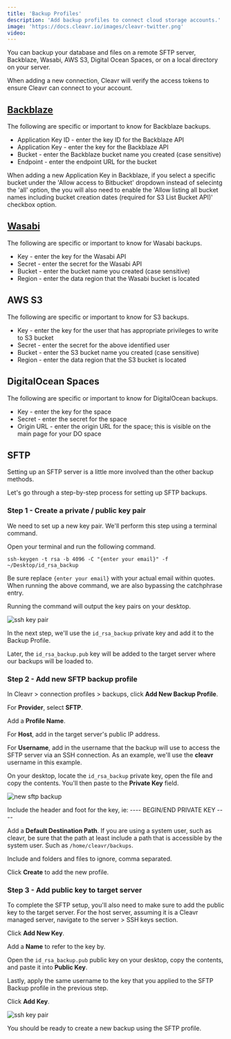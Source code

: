 ```yaml
---
title: 'Backup Profiles'
description: 'Add backup profiles to connect cloud storage accounts.'
image: 'https://docs.cleavr.io/images/cleavr-twitter.png'
video: 
---
```


You can backup your database and files on a remote SFTP server, Backblaze, Wasabi, AWS S3, Digital Ocean Spaces, or on a local directory on your server.

When adding a new connection, Cleavr will verify the access tokens to ensure Cleavr can connect to your account.  

## [Backblaze](https://www.backblaze.com/)

The following are specific or important to know for Backblaze backups. 

- Application Key ID - enter the key ID for the Backblaze API
- Application Key - enter the key for the Backblaze API
- Bucket - enter the Backblaze bucket name you created (case sensitive)
- Endpoint - enter the endpoint URL for the bucket

<base-info>
When adding a new Application Key in Backblaze, if you select a specific bucket under the 'Allow access to Bitbucket' dropdown instead of selecintg the 'all' option, the you will also need to enable the 'Allow listing all bucket names including bucket creation dates (required for S3 List Bucket API)' checkbox option.
</base-info>

## [Wasabi](https://wasabi.com/)

The following are specific or important to know for Wasabi backups. 

- Key - enter the key for the Wasabi API
- Secret - enter the secret for the Wasabi API
- Bucket - enter the  bucket name you created (case sensitive)
- Region - enter the data region that the Wasabi bucket is located

## AWS S3

The following are specific or important to know for S3 backups. 

- Key - enter the key for the user that has appropriate privileges to write to S3 bucket
- Secret - enter the secret for the above identified user
- Bucket - enter the S3 bucket name you created (case sensitive)
- Region - enter the data region that the S3 bucket is located

## DigitalOcean Spaces

The following are specific or important to know for DigitalOcean backups. 

- Key - enter the key for the space
- Secret - enter the secret for the space
- Origin URL - enter the origin URL for the space; this is visible on the main page for your DO space

## SFTP 

Setting up an SFTP server is a little more involved than the other backup methods. 

Let's go through a step-by-step process for setting up SFTP backups. 

### Step 1 - Create a private / public key pair

We need to set up a new key pair. We'll perform this step using a terminal command. 

Open your terminal and run the following command.  

```
ssh-keygen -t rsa -b 4096 -C "{enter your email}" -f ~/Desktop/id_rsa_backup
```

Be sure replace `{enter your email}` with your actual email within quotes. When running the above command, we are also bypassing the catchphrase entry. 

Running the command will output the key pairs on your desktop. 

![ssh key pair](/images/backups/key-pair.png)

In the next step, we'll use the `id_rsa_backup` private key and add it to the Backup Profile. 

Later, the `id_rsa_backup.pub` key will be added to the target server where our backups will be loaded to. 

### Step 2 - Add new SFTP backup profile

In Cleavr > connection profiles > backups, click **Add New Backup Profile**. 

For **Provider**, select **SFTP**. 

Add a **Profile Name**. 

For **Host**, add in the target server's public IP address.

For **Username**, add in the username that the backup will use to access the SFTP server via an SSH connection. As an example, we'll use the **cleavr** username in this example.

On your desktop, locate the `id_rsa_backup` private key, open the file and copy the contents. You'll then paste to the **Private Key** field. 

![new sftp backup](/images/backups/new-sftp-backup.png)

<base-info>
Include the header and foot for the key, ie: ---- BEGIN/END PRIVATE KEY ----
</base-info>

Add a **Default Destination Path**. If you are using a system user, such as cleavr, be sure that the path at least include a path that is accessible by the system user. Such as `/home/cleavr/backups`.

Include and folders and files to ignore, comma separated. 

Click **Create** to add the new profile. 

### Step 3 - Add public key to target server 

To complete the SFTP setup, you'll also need to make sure to add the public key to the target server. For the host server, assuming it is a Cleavr managed server, navigate to the server > SSH keys section. 

Click **Add New Key**. 

Add a **Name** to refer to the key by. 

Open the `id_rsa_backup.pub` public key on your desktop, copy the contents, and paste it into **Public Key**. 

Lastly, apply the same username to the key that you applied to the SFTP Backup profile in the previous step. 

Click **Add Key**. 

![ssh key pair](/images/backups/new-ssh-key.png)

You should be ready to create a new backup using the SFTP profile. 
